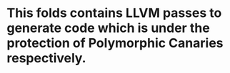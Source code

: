 # This folds contains LLVM passes to generate code which is under the protection of Polymorphic Canaries respectively.
